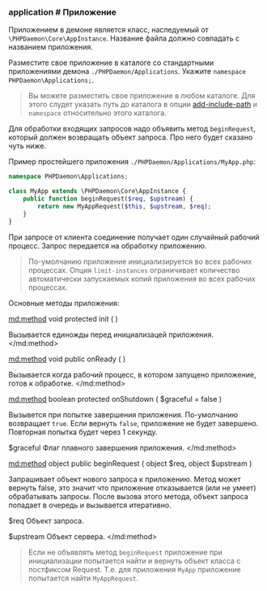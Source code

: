 ### application # Приложение

Приложением в демоне является класс, наследуемый от `\PHPDaemon\Core\AppInstance`.
Название файла должно совпадать с названием приложения.

Разместите свое приложение в каталоге со стандартными приложениями демона `./PHPDaemon/Applications`. Укажите `namespace PHPDaemon\Applications;`.

> Вы можете разместить свое приложение в любом каталоге.
> Для этого слудет указать путь до каталога в опции [add-include-path](#config/variables/pathes) и `namespace` относительно этого каталога.

Для обработки входящих запросов надо объявить метод `beginRequest`, который должен возвращать объект запроса. Про него будет сказано чуть ниже.

Пример простейшего приложения `./PHPDaemon/Applications/MyApp.php`:

```php
namespace PHPDaemon\Applications;

class MyApp extends \PHPDaemon\Core\AppInstance {
	public function beginRequest($req, $upstream) {
		return new MyAppRequest($this, $upstream, $req);
	}
}
```

При запросе от клиента соединение получает один случайный рабочий процесс.
Запрос передается на обработку приложению.

> По-умолчанию приложение инициализируется во всех рабочих процессах.
> Опция `limit-instances` ограничивает количество автоматически запускаемых копий приложения во всех рабочих процессах.

Основные методы приложения:

<md:method>
void protected init ( )

Вызывается единожды перед инициализацей приложения.
</md:method>

<md:method>
void public onReady ( )

Вызывается когда рабочий процесс, в котором запущено приложение, готов к обработке.
</md:method>

<md:method>
boolean protected onShutdown ( $graceful = false )

Вызывется при попытке завершения приложения. По-умолчанию возвращает `true`. Если вернуть `false`, приложение не будет завершено. Повторная попытка будет через 1 секунду.

$graceful
Флаг плавного завершения приложения.
</md:method>

<md:method>
object public beginRequest ( object $req, object $upstream )

Запрашивает объект нового запроса к приложению. Метод может вернуть false, это значит что приложение отказывается (или не умеет) обрабатывать запросы. После вызова этого метода, объект запроса попадает в очередь и вызывается итеративно.

$req
Объект запроса.

$upstream
Объект сервера.
</md:method>

> Если не объявлять метод `beginRequest` приложение при инициализации попытается найти и вернуть объект класса c постфиксом Request. Т.е. для приложения `MyApp` приложение попытается найти `MyAppRequest`.
